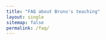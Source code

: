 ```yaml
---
title: "FAQ about Bruno's teaching"
layout: single
sitemap: false
permalink: /faq/
---
```


<!--

## Teaching principles

**Question**: What are Bruno’s teaching principles?

**Answer**: A statement of my teaching principles can be found in the syllabus of every course I teach. Here’s a summary:

**Principle 1**: “Everything should be made as simple as possible, but no simpler.”
I approach each topic as clearly as possible, but I do not avoid the intrinsic complexity of the topic. Be prepared for challenges!

[comment]: # **Principle 2**: Good learning = mastering the maths + interpreting the results.I want you to develop both mathematical and pragmatic abilities. Take advantage to improve what you need the most. 

**Principle 2**: Intelligence is not synonymous with good results: reading the basic bibliography is essential, doing homework is essential. Understanding what is said in a lecture does not automatically mean you will score well in the exams. Reading and practicing are essential, and irreplaceable.

**Principle 3**: At the beginning of the course you have all the opportunities to succeed in this course, your success will largely depend on your attitude. It is your own individual effort that turns opportunities into results.


## Grading

**Question**: I believe that a question in my exam was given an unfair grade. What should I do?

**Answer**: If you believe one or more questions in an exam were unfairly graded, please write a clear and concise justification of why you think this is the case. You must:

write your justification on the side of each corresponding question (say, questions 1a, 2, 4c) in the exam itself, add to top of the front page of the exam: “Please, review questions 1a, 2, and 4c”, and return the exam to me. I will analyze your request and respond in written in the exam itself.

Be aware that the **burden of proof is on you**: you have to convince me that your question is correct, and I do not have to convince you your question is wrong.

Here there are some examples of **invalid justifications**:

- “I think I answered the question correctly. What did I do wrong?”
- “I see nothing wrong in my answer. I deserve a full grad for it.”
- “Well, while I wrote ‘x’ as an answer, what I really meant was ‘y’. Wouldn’t you please consider what I meant instead of what I actually wrote?”
- “Can you please check what you can do to give me a higher grade on this question?”


[comment]: # **Question**: Why in true/false questions does each wrong answer cancel a right answer?

[comment]: # **Answer**: This rule is just a natural application of a field of study called decision theory (if you are interested in it, you can take my course on information theory, where we discuss the subject). Let me try to briefly explain here the rationale behind this rule.

[comment]: # Suppose that in an ordinary exam 50% of the true/false questions are true and 50% are false. An unprepared student who blindly guesses an answer for each question is expected to get 50% of the answers correctly (by simply, say, guessing all answers to be “true”). In case I don’t use the rule that a wrong answer cancels a right answer, such a student is expected to get 50% of the marks for this question, even if they know nothing about the subject of the exam!

[comment]: # Now suppose that I adopt the rule that every wrong answer cancels a correct answer. An unprepared student facing a question whose answer they don’t know still has to choose between leaving the answer blank or making a blind guess. If the question is left blank, the grade for the question will be 0 marks. If the student blindly guesses an answer, they will correctly get it with probability 50%. In case it is correct, they will get full marks for the question (say, N marks), and in case it’s wrong they will cancel the marks for another correctly answered question (which means they’ll lose N marks). Hence, the student’s expected grade in this case will be

[comment]: # 50% (N marks) + 50% (-N marks) = 0 marks.

[comment]: # You now can probably see why I adopt this rule. It discourages an unprepared student from blindly guessing, and brings the expected grade of such a student back to zero, since the expected gain of guessing and that of leaving the question blank is the same. On the other hand, a prepared student still has an incentive to answer the question, as their expected gain will be positive (but the derivation of this result is left for you as an exercise 😉 ).


## Missed exams and make-up (substitute) exam.

**Question**: I missed an exam. What should I do?

**Answer**: You can take the make-up (substitute) exam at the end of the semester.

**Question**: Who can take the make-up (substitute) exam?

**Answer**: Every student who missed any exam for any reason can take them make-up (substitute) exam at the end of the semester. **No justification is needed**.

As an act of grace, I may allow students who didn’t miss any exam to take the make-up (substitute) exam to try to improve their final grade in the course.

**Question**: How does the make-up (substitute) exam work?

**Answer**: The make-up (substitute) takes place at the end of the semester, and it covers all subjects seen during the whole semester. It does not matter which exam you missed or the exam’s grades you want to replace, all students will take the same make-up (substitute) exam at the same date.

But be aware: **if you take the make-up (substitute) exam, your grade will necessarily replace your lowest grade in exams in the semester.**

## Improving your final grade

**Question**: I did not miss any exam. Can I take the make-up (substitute) exam to try to improve my grade?

**Answer**: As an act of grace, I may allow students who didn’t miss any exam to take the substitute exam to try to improve their final grade in the course.

But be aware: **if you take the make-up (substitute) exam, your grade will necessarily replace your lowest grade in exams in the semester.**

**Question**: The semester is over and I need only 0.1 marks to pass the course. What can I do to get these 0.1 extra marks?

**Answer**: You have three options, in this order:

1. Take the make-up exam (substitute) exam and get a grade 0.1 marks higher than you had before.
2. Take the special exam and get a higher grade.
3. Build a time machine, go back in time, and do better during the semester.

Note that are **NOT** options listed above:

1. Have me give you 0.1 marks out of the blue.
2. Do all homework you haven’t done during the whole semester in hopes of getting marks for that.
3. Make some sort of special project to try to increase your grade.

**Question**: The semester is over and I need only 0.1 marks to get a grade I really want (e.g., change from concept B to A). What can I do to get these 0.1 extra marks?

**Answer**: See the answer to the previous question.

## Special exam

**Question**: Who can take the special exam at the end of the semester?

**Answer**: Any student can take the special exam at the end of the semester, independently of whether they passed or failed the course.

**Question**: If I take the special exam, how is it computed in my final grade?

**Answer**: This depends on whether you have taken the special exam whil not yet having passed the course, or while having already passed the course.

Let x be your original grade in the semester (before the special exam), y be your grade on the special exam, and z be your final grade resulting from the combination of your original grade and the special exam grade.

If you have not yet passed the course, your final grade is computed as z = (x+y)/2. Note that in case you had not originally passed the course, your grade in the special exam can decrease your final grade!

If you have already passed the course, your final grade is computed as z= max(x, (x+y)/2). Note that in case you had originally passed the course, your grade in the special exam cannot decrease your final grade (but only increase it).


## Adapted from Mário's [FAQ](https://homepages.dcc.ufmg.br/~msalvim/?page_id=388){:target="\_blank"}

-->